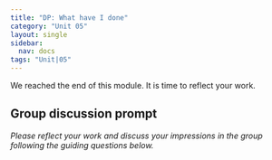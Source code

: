 ```yaml
---
title: "DP: What have I done"
category: "Unit 05"
layout: single
sidebar:
  nav: docs
tags: "Unit|05"
---
```


We reached the end of this module. It is time to reflect your work.

## Group discussion prompt
*Please reflect your work and discuss your impressions in the group following the guiding questions below.*


